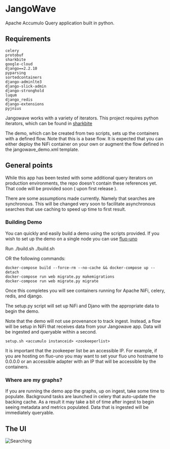 # JangoWave
Apache Accumulo Query application built in python. 

## Requirements

    celery
    protobuf
    sharkbite
    google-cloud
    django==2.2.10
    pyparsing
    sortedcontainers
    django-adminlte3
    django-slick-admin
    django-stronghold
    luqum
    django_redis
    django-extensions
    pyjnius

Jangowave works with a variety of iterators. This project requires python iterators, which 
can be found in [sharkbite](https://github.com/phrocker/sharkbite/tree/master/native-iterators-jni)

The demo, which can be created from two scripts, sets up the containers with a defined flow. Note
that this is a base flow. It is expected that you can either deploy the NiFi container on your own
or augment the flow defined in the jangowave_demo.xml template. 

## General points

While this app has been tested with some additional query iterators on production environments, the
repo doesn't contain these references yet. That code will be provided soon ( upon first release ).

There are some assumptions made currently. Namely that searches are synchronous. This will be changed very soon
to facilitate asynchronous searches that use caching to speed up time to first result.

### Building Demo

You can quickly and easily build a demo using the scripts provided.  If you wish to set up the demo
on a single node you can use [fluo-uno](https://github.com/apache/fluo-uno)

Run ./build.sh
    ./build.sh
    
OR the following commands:

    docker-compose build --force-rm --no-cache && docker-compose up --detach
    docker-compose run web migrate.py makemigrations
    docker-compose run web migrate.py migrate

Once this completes you will see containers running for Apache NiFi, celery, redis, and django.

The setup.py script will set up NiFi and Djano with the appropriate data to begin the demo.

Note that the demo will not use provenance to track ingest. Instead, a flow will be setup in NiFi
that receives data from your Jangowave app. Data will be ingested and queryable within a second. 

    setup.sh <accumulo instanceid> <zookeeperlist>

It is important that the zookeeper list be an accessible IP. For example, if you are hosting on
fluo-uno you may want to set your fluo uno hostname to 0.0.0.0 or an accessible adapter with an IP
that will be accessible by the containers. 

### Where are my graphs?

If you are running the demo app the graphs, up on ingest, take some time to populate. Background tasks
are launched in celery that auto-update the backing cache. As a result it may take a bit of time after
ingest to begin seeing metadata and metrics populated. Data that is ingested will be immediately queryable.


## The UI

![Searching](https://user-images.githubusercontent.com/1781585/74694296-8a6e4880-51e7-11ea-858b-f6b26288ad47.png)

